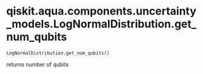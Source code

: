 # qiskit.aqua.components.uncertainty\_models.LogNormalDistribution.get\_num\_qubits

`LogNormalDistribution.get_num_qubits()`

returns number of qubits
